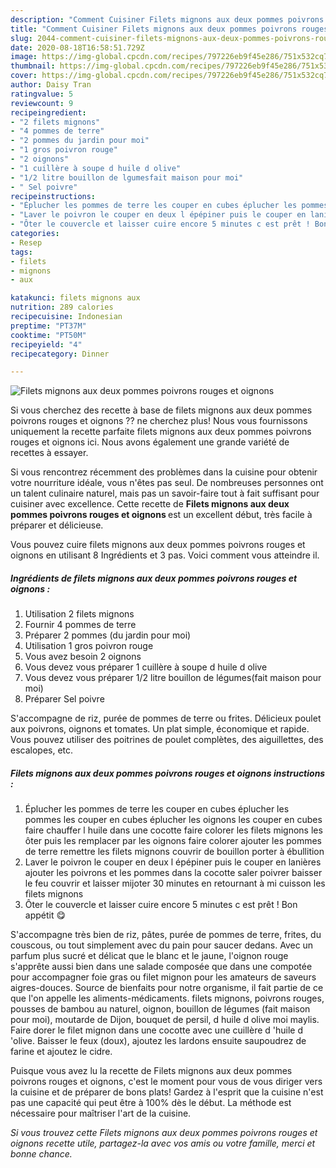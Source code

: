 ```yaml
---
description: "Comment Cuisiner Filets mignons aux deux pommes poivrons rouges et oignons"
title: "Comment Cuisiner Filets mignons aux deux pommes poivrons rouges et oignons"
slug: 2044-comment-cuisiner-filets-mignons-aux-deux-pommes-poivrons-rouges-et-oignons
date: 2020-08-18T16:58:51.729Z
image: https://img-global.cpcdn.com/recipes/797226eb9f45e286/751x532cq70/filets-mignons-aux-deux-pommes-poivrons-rouges-et-oignons-photo-principale-de-la-recette.jpg
thumbnail: https://img-global.cpcdn.com/recipes/797226eb9f45e286/751x532cq70/filets-mignons-aux-deux-pommes-poivrons-rouges-et-oignons-photo-principale-de-la-recette.jpg
cover: https://img-global.cpcdn.com/recipes/797226eb9f45e286/751x532cq70/filets-mignons-aux-deux-pommes-poivrons-rouges-et-oignons-photo-principale-de-la-recette.jpg
author: Daisy Tran
ratingvalue: 5
reviewcount: 9
recipeingredient:
- "2 filets mignons"
- "4 pommes de terre"
- "2 pommes du jardin pour moi"
- "1 gros poivron rouge"
- "2 oignons"
- "1 cuillère à soupe d huile d olive"
- "1/2 litre bouillon de lgumesfait maison pour moi"
- " Sel poivre"
recipeinstructions:
- "Éplucher les pommes de terre les couper en cubes éplucher les pommes les couper en cubes éplucher les oignons les couper en cubes faire chauffer l huile dans une cocotte faire colorer les filets mignons les ôter puis les remplacer par les oignons faire colorer ajouter les pommes de terre remettre les filets mignons couvrir de bouillon porter à ébullition"
- "Laver le poivron le couper en deux l épépiner puis le couper en lanières ajouter les poivrons et les pommes dans la cocotte saler poivrer baisser le feu couvrir et laisser mijoter 30 minutes en retournant à mi cuisson les filets mignons"
- "Ôter le couvercle et laisser cuire encore 5 minutes c est prêt ! Bon appétit 😋"
categories:
- Resep
tags:
- filets
- mignons
- aux

katakunci: filets mignons aux 
nutrition: 289 calories
recipecuisine: Indonesian
preptime: "PT37M"
cooktime: "PT50M"
recipeyield: "4"
recipecategory: Dinner

---
```



![Filets mignons aux deux pommes poivrons rouges et oignons](https://img-global.cpcdn.com/recipes/797226eb9f45e286/751x532cq70/filets-mignons-aux-deux-pommes-poivrons-rouges-et-oignons-photo-principale-de-la-recette.jpg)

Si vous cherchez des recette à base de filets mignons aux deux pommes poivrons rouges et oignons ?? ne cherchez plus! Nous vous fournissons uniquement la recette parfaite filets mignons aux deux pommes poivrons rouges et oignons ici. Nous avons également une grande variété de recettes à essayer.

Si vous rencontrez récemment des problèmes dans la cuisine pour obtenir votre nourriture idéale, vous n'êtes pas seul. De nombreuses personnes ont un talent culinaire naturel, mais pas un savoir-faire tout à fait suffisant pour cuisiner avec excellence. Cette recette de <strong> Filets mignons aux deux pommes poivrons rouges et oignons </strong> est un excellent début, très facile à préparer et délicieuse.

<!--inarticleads1-->

Vous pouvez cuire filets mignons aux deux pommes poivrons rouges et oignons en utilisant 8 Ingrédients et 3 pas. Voici comment vous atteindre il.

##### Ingrédients de filets mignons aux deux pommes poivrons rouges et oignons :

1. Utilisation 2 filets mignons
1. Fournir 4 pommes de terre
1. Préparer 2 pommes (du jardin pour moi)
1. Utilisation 1 gros poivron rouge
1. Vous avez besoin 2 oignons
1. Vous devez vous préparer 1 cuillère à soupe d huile d olive
1. Vous devez vous préparer 1/2 litre bouillon de légumes(fait maison pour moi)
1. Préparer  Sel poivre


S&#39;accompagne de riz, purée de pommes de terre ou frites. Délicieux poulet aux poivrons, oignons et tomates. Un plat simple, économique et rapide. Vous pouvez utiliser des poitrines de poulet complètes, des aiguillettes, des escalopes, etc. 

<!--inarticleads2-->

##### Filets mignons aux deux pommes poivrons rouges et oignons instructions :

1. Éplucher les pommes de terre les couper en cubes éplucher les pommes les couper en cubes éplucher les oignons les couper en cubes faire chauffer l huile dans une cocotte faire colorer les filets mignons les ôter puis les remplacer par les oignons faire colorer ajouter les pommes de terre remettre les filets mignons couvrir de bouillon porter à ébullition
1. Laver le poivron le couper en deux l épépiner puis le couper en lanières ajouter les poivrons et les pommes dans la cocotte saler poivrer baisser le feu couvrir et laisser mijoter 30 minutes en retournant à mi cuisson les filets mignons
1. Ôter le couvercle et laisser cuire encore 5 minutes c est prêt ! Bon appétit 😋


S&#39;accompagne très bien de riz, pâtes, purée de pommes de terre, frites, du couscous, ou tout simplement avec du pain pour saucer dedans. Avec un parfum plus sucré et délicat que le blanc et le jaune, l&#39;oignon rouge s&#39;apprête aussi bien dans une salade composée que dans une compotée pour accompagner foie gras ou filet mignon pour les amateurs de saveurs aigres-douces. Source de bienfaits pour notre organisme, il fait partie de ce que l&#39;on appelle les aliments-médicaments. filets mignons, poivrons rouges, pousses de bambou au naturel, oignon, bouillon de légumes (fait maison pour moi), moutarde de Dijon, bouquet de persil, d huile d olive moi maylis. Faire dorer le filet mignon dans une cocotte avec une cuillère d &#39;huile d &#39;olive. Baisser le feux (doux), ajoutez les lardons ensuite saupoudrez de farine et ajoutez le cidre. 

<!--inarticleads1-->

<p>
Puisque vous avez lu la recette de Filets mignons aux deux pommes poivrons rouges et oignons, c'est le moment pour vous de vous diriger vers la cuisine et de préparer de bons plats! Gardez à l'esprit que la cuisine n'est pas une capacité qui peut être à 100% dès le début. La méthode est nécessaire pour maîtriser l'art de la cuisine.
</p>

<p>
<i>Si vous trouvez cette Filets mignons aux deux pommes poivrons rouges et oignons recette utile, partagez-la avec vos amis ou votre famille, merci et bonne chance.</i>
</p>
